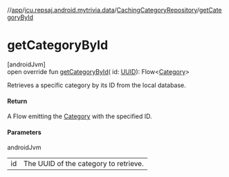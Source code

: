 //[app](../../../index.md)/[icu.repsaj.android.mytrivia.data](../index.md)/[CachingCategoryRepository](index.md)/[getCategoryById](get-category-by-id.md)

# getCategoryById

[androidJvm]\
open override fun [getCategoryById](get-category-by-id.md)(
id: [UUID](https://developer.android.com/reference/kotlin/java/util/UUID.html)):
Flow&lt;[Category](../../icu.repsaj.android.mytrivia.model/-category/index.md)&gt;

Retrieves a specific category by its ID from the local database.

#### Return

A Flow emitting the [Category](../../icu.repsaj.android.mytrivia.model/-category/index.md) with the
specified ID.

#### Parameters

androidJvm

|    |                                       |
|----|---------------------------------------|
| id | The UUID of the category to retrieve. |
